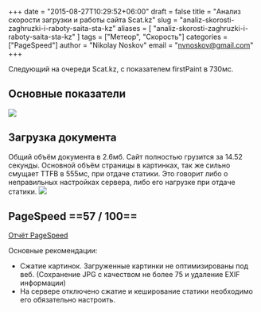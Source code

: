 +++
date = "2015-08-27T10:29:52+06:00"
draft = false
title = "Анализ скорости загрузки и работы сайта Scat.kz"
slug = "analiz-skorosti-zaghruzki-i-raboty-saita-sta-kz"
aliases = [
	"analiz-skorosti-zaghruzki-i-raboty-saita-sta-kz"
]
tags = ["Метеор", "Скорость"]
categories = ["PageSpeed"]
author = "Nikolay Noskov"
email = "nvnoskov@gmail.com"
+++

Следующий на очереди Scat.kz, с показателем firstPaint в 730мс.

## Основные показатели
![](/images/2015/08/screen_023.png)

## Загрузка документа
Общий объём документа в 2.6мб. Сайт полностью грузится за 14.52 секунды. 
Основной объём страницы в картинках, так же сильно смущает TTFB в 555мс, при отдаче статики. Это говорит либо о неправильных настройках сервера, либо его нагрузке при отдаче статики.
![](/images/2015/08/screen_025.png)

## PageSpeed ==57 / 100==
[Отчёт PageSpeed](https://developers.google.com/speed/pagespeed/insights/?url=http%3A%2F%2Fwww.scat.kz%2Fru%2F&tab=desktop)

Основные рекомендации:

* Сжатие картинок. Загруженные картинки не оптимизированы под веб. (Сохранение JPG с качеством не более 75 и удаление EXIF информации) 
* На сервере отключено сжатие и кеширование статики необходимо его обязательно настроить. 